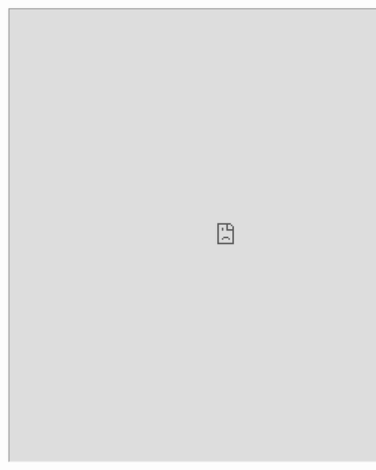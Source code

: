 <iframe
height = 900
width = 900
padding = 0 0
margins = 0 0
src="https://leagueoflegends.fandom.com/wiki/Vel'Koz/LoL"></iframe>